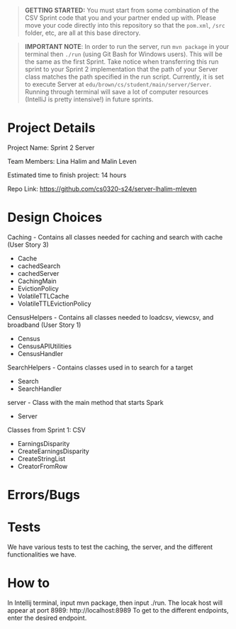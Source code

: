 > **GETTING STARTED:** You must start from some combination of the CSV Sprint code that you and your partner ended up with. Please move your code directly into this repository so that the `pom.xml`, `/src` folder, etc, are all at this base directory.

> **IMPORTANT NOTE**: In order to run the server, run `mvn package` in your terminal then `./run` (using Git Bash for Windows users). This will be the same as the first Sprint. Take notice when transferring this run sprint to your Sprint 2 implementation that the path of your Server class matches the path specified in the run script. Currently, it is set to execute Server at `edu/brown/cs/student/main/server/Server`. Running through terminal will save a lot of computer resources (IntelliJ is pretty intensive!) in future sprints.

# Project Details

Project Name: Sprint 2 Server

Team Members: Lina Halim and Malin Leven

Estimated time to finish project: 14 hours

Repo Link: https://github.com/cs0320-s24/server-lhalim-mleven

# Design Choices

Caching - Contains all classes needed for caching and search with cache (User Story 3)
- Cache
- cachedSearch
- cachedServer
- CachingMain
- EvictionPolicy
- VolatileTTLCache
- VolatileTTLEvictionPolicy

CensusHelpers - Contains all classes needed to loadcsv, viewcsv, and broadband (User Story 1)
- Census
- CensusAPIUtilities
- CensusHandler

SearchHelpers - Contains classes used in to search for a target
- Search
- SearchHandler

server - Class with the main method that starts Spark
- Server

Classes from Sprint 1: CSV
- EarningsDisparity
- CreateEarningsDisparity
- CreateStringList
- CreatorFromRow

# Errors/Bugs

# Tests

We have various tests to test the caching, the server, and the different functionalities we have.

# How to

In Intellij terminal, input mvn package, then input ./run. The locak host will appear at port 8989: http://localhost:8989
To get to the different endpoints, enter the desired endpoint.

